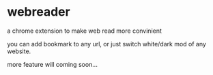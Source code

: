 webreader
=========

a chrome extension to make web read more convinient

you can add bookmark to any url, or just switch white/dark mod of any website.

more feature will coming soon...
